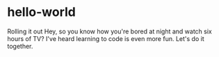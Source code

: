 # hello-world
Rolling it out
Hey, so you know how you're bored at night and watch six hours of TV?
I've heard learning to code is even more fun. Let's do it together. 
